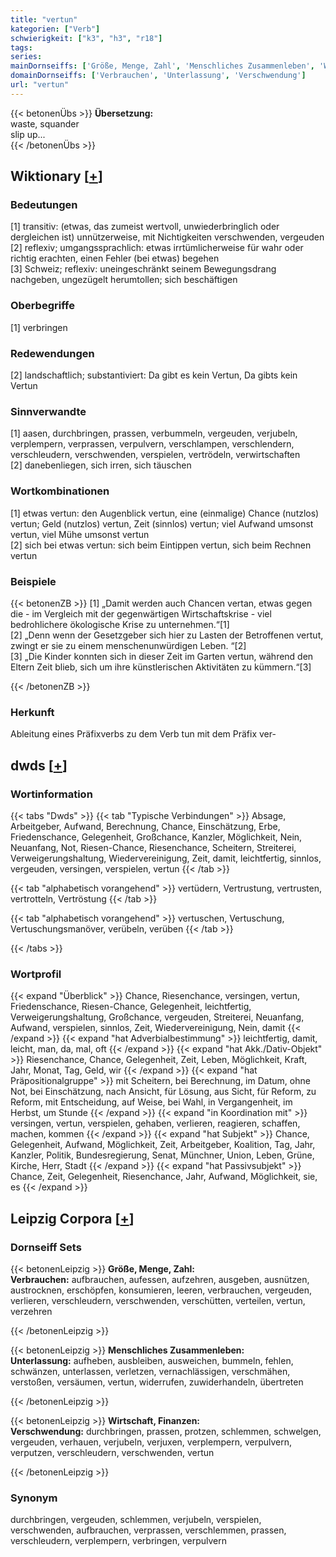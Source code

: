 ```yaml
---
title: "vertun"
kategorien: ["Verb"]
schwierigkeit: ["k3", "h3", "r18"]
tags:
series:
mainDornseiffs: ['Größe, Menge, Zahl', 'Menschliches Zusammenleben', 'Wirtschaft, Finanzen']
domainDornseiffs: ['Verbrauchen', 'Unterlassung', 'Verschwendung']
url: "vertun"
---
```


{{< betonenÜbs >}}
**Übersetzung:**  
waste, squander  
slip up...  
{{< /betonenÜbs >}}

## Wiktionary [[+](https://de.wiktionary.org/wiki/vertun)]

### Bedeutungen
[1] transitiv: (etwas, das zumeist wertvoll, unwiederbringlich oder dergleichen ist) unnützerweise, mit Nichtigkeiten verschwenden, vergeuden  
[2] reflexiv; umgangssprachlich: etwas irrtümlicherweise für wahr oder richtig erachten, einen Fehler (bei etwas) begehen  
[3] Schweiz; reflexiv: uneingeschränkt seinem Bewegungsdrang nachgeben, ungezügelt herumtollen; sich beschäftigen  

### Oberbegriffe
[1] verbringen  

### Redewendungen
[2] landschaftlich; substantiviert: Da gibt es kein Vertun, Da gibts kein Vertun  

### Sinnverwandte
[1] aasen, durchbringen, prassen, verbummeln, vergeuden, verjubeln, verplempern, verprassen, verpulvern, verschlampen, verschlendern, verschleudern, verschwenden, verspielen, vertrödeln, verwirtschaften  
[2] danebenliegen, sich irren, sich täuschen  

### Wortkombinationen
[1] etwas vertun: den Augenblick vertun, eine (einmalige) Chance (nutzlos) vertun; Geld (nutzlos) vertun, Zeit (sinnlos) vertun; viel Aufwand umsonst vertun, viel Mühe umsonst vertun  
[2] sich bei etwas vertun: sich beim Eintippen vertun, sich beim Rechnen vertun  

### Beispiele
{{< betonenZB >}}
[1] „Damit werden auch Chancen vertan, etwas gegen die - im Vergleich mit der gegenwärtigen Wirtschaftskrise - viel bedrohlichere ökologische Krise zu unternehmen.“[1]  
[2] „Denn wenn der Gesetzgeber sich hier zu Lasten der Betroffenen vertut, zwingt er sie zu einem menschenunwürdigen Leben. “[2]  
[3] „Die Kinder konnten sich in dieser Zeit im Garten vertun, während den Eltern Zeit blieb, sich um ihre künstlerischen Aktivitäten zu kümmern.“[3]  

{{< /betonenZB >}}
### Herkunft
Ableitung eines Präfixverbs zu dem Verb tun mit dem Präfix ver-  



## dwds [[+](https://www.dwds.de/wb/vertun)]

### Wortinformation
{{< tabs "Dwds" >}}
{{< tab "Typische Verbindungen" >}}
Absage, Arbeitgeber, Aufwand, Berechnung, Chance, Einschätzung, Erbe, Friedenschance, Gelegenheit, Großchance, Kanzler, Möglichkeit, Nein, Neuanfang, Not, Riesen-Chance, Riesenchance, Scheitern, Streiterei, Verweigerungshaltung, Wiedervereinigung, Zeit, damit, leichtfertig, sinnlos, vergeuden, versingen, verspielen, vertun
{{< /tab >}}

{{< tab "alphabetisch vorangehend" >}}
vertüdern, Vertrustung, vertrusten, vertrotteln, Vertröstung
{{< /tab >}}

{{< tab "alphabetisch vorangehend" >}}
vertuschen, Vertuschung, Vertuschungsmanöver, verübeln, verüben
{{< /tab >}}

{{< /tabs >}}

### Wortprofil
{{< expand "Überblick" >}} Chance, Riesenchance, versingen, vertun, Friedenschance, Riesen-Chance, Gelegenheit, leichtfertig, Verweigerungshaltung, Großchance, vergeuden, Streiterei, Neuanfang, Aufwand, verspielen, sinnlos, Zeit, Wiedervereinigung, Nein, damit {{< /expand >}}
{{< expand "hat Adverbialbestimmung" >}} leichtfertig, damit, leicht, man, da, mal, oft {{< /expand >}}
{{< expand "hat Akk./Dativ-Objekt" >}} Riesenchance, Chance, Gelegenheit, Zeit, Leben, Möglichkeit, Kraft, Jahr, Monat, Tag, Geld, wir {{< /expand >}}
{{< expand "hat Präpositionalgruppe" >}} mit Scheitern, bei Berechnung, im Datum, ohne Not, bei Einschätzung, nach Ansicht, für Lösung, aus Sicht, für Reform, zu Reform, mit Entscheidung, auf Weise, bei Wahl, in Vergangenheit, im Herbst, um Stunde {{< /expand >}}
{{< expand "in Koordination mit" >}} versingen, vertun, verspielen, gehaben, verlieren, reagieren, schaffen, machen, kommen {{< /expand >}}
{{< expand "hat Subjekt" >}} Chance, Gelegenheit, Aufwand, Möglichkeit, Zeit, Arbeitgeber, Koalition, Tag, Jahr, Kanzler, Politik, Bundesregierung, Senat, Münchner, Union, Leben, Grüne, Kirche, Herr, Stadt {{< /expand >}}
{{< expand "hat Passivsubjekt" >}} Chance, Zeit, Gelegenheit, Riesenchance, Jahr, Aufwand, Möglichkeit, sie, es {{< /expand >}}

## Leipzig Corpora [[+](https://corpora.uni-leipzig.de/en/res?word=vertun&corpusId=deu_newscrawl-public_2018)]

### Dornseiff Sets
{{< betonenLeipzig >}}
**Größe, Menge, Zahl:**  
**Verbrauchen:** aufbrauchen, aufessen, aufzehren, ausgeben, ausnützen, austrocknen, erschöpfen, konsumieren, leeren, verbrauchen, vergeuden, verlieren, verschleudern, verschwenden, verschütten, verteilen, vertun, verzehren  

{{< /betonenLeipzig >}}


{{< betonenLeipzig >}}
**Menschliches Zusammenleben:**  
**Unterlassung:** aufheben, ausbleiben, ausweichen, bummeln, fehlen, schwänzen, unterlassen, verletzen, vernachlässigen, verschmähen, verstoßen, versäumen, vertun, widerrufen, zuwiderhandeln, übertreten  

{{< /betonenLeipzig >}}


{{< betonenLeipzig >}}
**Wirtschaft, Finanzen:**  
**Verschwendung:** durchbringen, prassen, protzen, schlemmen, schwelgen, vergeuden, verhauen, verjubeln, verjuxen, verplempern, verpulvern, verputzen, verschleudern, verschwenden, vertun  

{{< /betonenLeipzig >}}

### Synonym
durchbringen, vergeuden, schlemmen, verjubeln, verspielen, verschwenden, aufbrauchen, verprassen, verschlemmen, prassen, verschleudern, verplempern, verbringen, verpulvern

